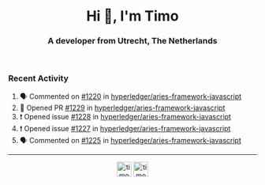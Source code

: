 <h1 align="center">Hi 👋, I'm Timo</h1>
<h3 align="center">A developer from Utrecht, The Netherlands</h3>
<br/>
<!-- https://github.com/rahuldkjain/github-profile-readme-generator --!>

<!--  <p align="left"><img src="https://github-readme-stats.vercel.app/api?username=timoglastra&show_icons=true&count_private=true&" alt="timoglastra" /></p> --!>

<!--
Github language stats
<p align="left"><img src="https://github-readme-stats.vercel.app/api/top-langs/?username=timoglastra&layout=compact" alt="timoglastra" /><p>
-->

<!-- Codestats language stats -->
<!-- <p align="left"><img src="https://codestats-readme.vercel.app/api/top-langs/?username=timoglastra&layout=compact&language_count=12" alt="timoglastra" /><p>    --!>
  
<h3>Recent Activity</h3>

<!--START_SECTION:activity-->
1. 🗣 Commented on [#1220](https://github.com/hyperledger/aries-framework-javascript/issues/1220) in [hyperledger/aries-framework-javascript](https://github.com/hyperledger/aries-framework-javascript)
2. 💪 Opened PR [#1229](https://github.com/hyperledger/aries-framework-javascript/pull/1229) in [hyperledger/aries-framework-javascript](https://github.com/hyperledger/aries-framework-javascript)
3. ❗️ Opened issue [#1228](https://github.com/hyperledger/aries-framework-javascript/issues/1228) in [hyperledger/aries-framework-javascript](https://github.com/hyperledger/aries-framework-javascript)
4. ❗️ Opened issue [#1227](https://github.com/hyperledger/aries-framework-javascript/issues/1227) in [hyperledger/aries-framework-javascript](https://github.com/hyperledger/aries-framework-javascript)
5. 🗣 Commented on [#1225](https://github.com/hyperledger/aries-framework-javascript/issues/1225) in [hyperledger/aries-framework-javascript](https://github.com/hyperledger/aries-framework-javascript)
<!--END_SECTION:activity-->

---

<p align="center">
<a href="https://twitter.com/timoglastra" target="blank"><img align="center" src="https://cdn.jsdelivr.net/npm/simple-icons@3.0.1/icons/twitter.svg" alt="timoglastra" height="30" width="30" /></a>
<a href="https://linkedin.com/in/timoglastra" target="blank"><img align="center" src="https://cdn.jsdelivr.net/npm/simple-icons@3.0.1/icons/linkedin.svg" alt="timoglastra" height="30" width="30" /></a>
</p>



